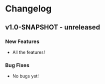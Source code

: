 # Changelog

## v1.0-SNAPSHOT - unreleased

### New Features
* All the features!

### Bug Fixes
* No bugs yet!
